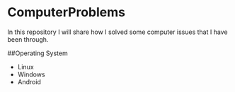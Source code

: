 ComputerProblems
================

In this repository I will share how I solved some computer issues that I have been through.

##Operating System
* Linux
* Windows
* Android

